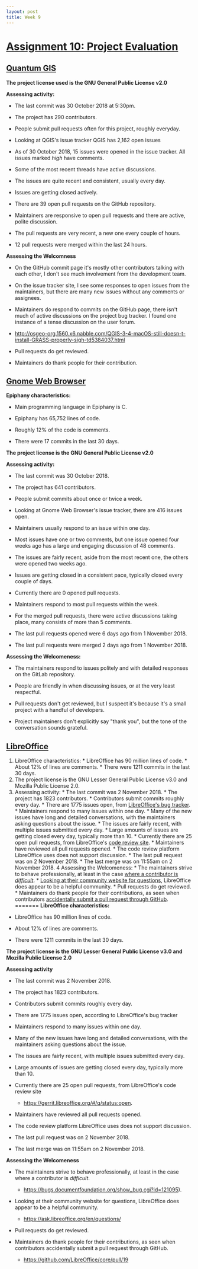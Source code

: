 ```yaml
---
layout: post
title: Week 9
---
```


# [Assignment 10: Project Evaluation](www.compsci.hunter.cuny.edu/~sweiss/course_materials/cs_ossd/assignments/assignment_10_project_evaluation.pdf)

## [Quantum GIS](https://qgis.org/en/site/index.html)
  
  **The project license used is the GNU General Public License v2.0**
  
  **Assessing activity:**
  
  * The last commit was 30 October 2018 at 5:30pm.
  
  * The project has 290 contributors.
  
  * People submit pull requests often for this project, roughly everyday.
  
  * Looking at QGIS's issue tracker QGIS has 2,162 open issues
  
  * As of 30 October 2018, 15 issues were opened in the issue tracker. All issues marked *high* have comments.
  
  * Some of the most recent threads have active discussions.
  
  * The issues are quite recent and consistent, usually every day.
  
  * Issues are getting closed actively.
  
  * There are 39 open pull requests on the GitHub repository.
  
  * Maintainers are responsive to open pull requests and there are active, polite discussion.
  
  * The pull requests are very recent, a new one every couple of hours.
  
  * 12 pull requests were merged within the last 24 hours.
  
  **Assessing the Welcomness**
  
  * On the GitHub commit page it's mostly other contributors talking with each other, I don't see much involvement from the development team. 
    
  * On the issue tracker site, I see some responses to open issues from the maintainers, but there are many new issues without any comments or assignees. 
  
  * Maintainers do respond to commits on the GitHub page, there isn't much of active discussions on the project bug tracker. I found one instance of a tense discussion on the user forum.
  
  * http://osgeo-org.1560.x6.nabble.com/QGIS-3-4-macOS-still-doesn-t-install-GRASS-properly-sigh-td5384037.html
  
  * Pull requests do get reviewed.
  
  * Maintainers do thank people for their contribution.

## [Gnome Web Browser](https://www.openhub.net/p/epiphany)
  **Epiphany characteristics:**
  
  * Main programming language in Epiphany is C.
  
  * Epiphany has 65,752 lines of code.
  
  * Roughly 12% of the code is comments.
  
  * There were 17 commits in the last 30 days.
    
  **The project license is the GNU General Public License v2.0**
  
  **Assessing activity:**
  
  * The last commit was 30 October 2018.
  
  * The project has 641 contributors.
  
  * People submit commits about once or twice a week.
  
  * Looking at Gnome Web Browser's issue tracker, there are 416 issues open.
  
  * Maintainers usually respond to an issue within one day.
  
  * Most issues have one or two comments, but one issue opened four weeks ago has a large and engaging discussion of 48 comments.
  
  * The issues are fairly recent, aside from the most recent one, the others were opened two weeks ago.
  
  * Issues are getting closed in a consistent pace, typically closed every couple of days.
  
  * Currently there are 0 opened pull requests.
  
  * Maintainers respond to most pull requests within the week.
  
  * For the merged pull requests, there were active discussions taking place, many consists of more than 5 comments.
  
  * The last pull requests opened were 6 days ago from 1 November 2018.
  
  * The last pull requests were merged 2 days ago from 1 November 2018.
    
  **Assessing the Welcomeness:**
  
  * The maintainers respond to issues politely and with detailed responses on the GitLab repository.
  
  * People are friendly in when discussing issues, or at the very least respectful.
  
  * Pull requests don't get reviewed, but I suspect it's because it's a small project with a handful of developers.
  
  * Project maintainers don't explicitly say "thank you", but the tone of the conversation sounds grateful.

## [LibreOffice](https://www.libreoffice.org/)

  1. LibreOffice characteristics:
    * LibreOffice has 90 million lines of code.
    * About 12% of lines are comments.
    * There were 1211 commits in the last 30 days.
  2. The project license is the GNU Lesser General Public License v3.0 and Mozilla Public License 2.0.
  3. Assessing activity:
    * The last commit was 2 November 2018.
    * The project has 1823 contributors.
    * Contributors submit commits roughly every day.
    * There are 1775 issues open, from [LibreOffice's bug tracker](https://bugs.documentfoundation.org/buglist.cgi?component=LibreOffice&limit=0&order=bug_status%2Cpriority%2Cassigned_to%2Cbug_id&product=LibreOffice&query_format=advanced&resolution=---).
    * Maintainers respond to many issues within one day.
    * Many of the new issues have long and detailed conversations, with the maintainers asking questions about the issue.
    * The issues are fairly recent, with multiple issues submitted every day.
    * Large amounts of issues are getting closed every day, typically more than 10.
    * Currently there are 25 open pull requests, from LibreOffice's [code review site](https://gerrit.libreoffice.org/#/q/status:open).
    * Maintainers have reviewed all pull requests opened.
    * The code review platform LibreOffice uses does not support discussion.
    * The last pull request was on 2 November 2018.
    * The last merge was on 11:55am on 2 November 2018.
  4 Assessing the Welcomeness:
    * The maintainers strive to behave professionally, at least in the case [where a contributor is *difficult*](https://bugs.documentfoundation.org/show_bug.cgi?id=121095).
    * [Looking at their community website for questions](https://ask.libreoffice.org/en/questions/), LibreOffice does appear to be a helpful community.
    * Pull requests do get reviewed.
    * Maintainers do thank people for their contributions, as seen when contributors [accidentally submit a pull request through GitHub](https://github.com/LibreOffice/core/pull/19).
=======
  **LibreOffice characteristics:**
  
  * LibreOffice has 90 million lines of code.
  
  * About 12% of lines are comments.
  
  * There were 1211 commits in the last 30 days.
    
  **The project license is the GNU Lesser General Public License v3.0 and Mozilla Public License 2.0**
  
  **Assessing activity**
  
  * The last commit was 2 November 2018.
  
  * The project has 1823 contributors.
  
  * Contributors submit commits roughly every day.
  
  * There are 1775 issues open, according to LibreOffice's bug tracker
  
  * Maintainers respond to many issues within one day.
  
  * Many of the new issues have long and detailed conversations, with the maintainers asking questions about the issue.
  
  * The issues are fairly recent, with multiple issues submitted every day.
  
  * Large amounts of issues are getting closed every day, typically more than 10.
  
  * Currently there are 25 open pull requests, from LibreOffice's code review site
    * https://gerrit.libreoffice.org/#/q/status:open.
  
  * Maintainers have reviewed all pull requests opened.
  
  * The code review platform LibreOffice uses does not support discussion.
  
  * The last pull request was on 2 November 2018.
  
  * The last merge was on 11:55am on 2 November 2018.
    
  **Assessing the Welcomeness**
  
  * The maintainers strive to behave professionally, at least in the case where a contributor is *difficult*.
    * https://bugs.documentfoundation.org/show_bug.cgi?id=121095).
  
  * Looking at their community website for questions, LibreOffice does appear to be a helpful community.
    * https://ask.libreoffice.org/en/questions/
  
  * Pull requests do get reviewed.
  
  * Maintainers do thank people for their contributions, as seen when contributors accidentally submit a pull request through GitHub.
    * https://github.com/LibreOffice/core/pull/19
